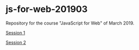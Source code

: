 # js-for-web-201903
Repository for the course "JavaScript for Web" of March 2019.

[Session 1](session1.md)

[Session 2](session2.md)